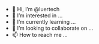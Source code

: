 - 👋 Hi, I’m @luertech
- 👀 I’m interested in ...
- 🌱 I’m currently learning ...
- 💞️ I’m looking to collaborate on ...
- 📫 How to reach me ...

<!---
luertech/luertech is a ✨ special ✨ repository because its `README.md` (this file) appears on your GitHub profile.
You can click the Preview link to take a look at your changes.
--->
